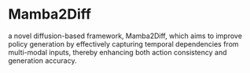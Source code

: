 # Mamba2Diff
a novel diffusion-based framework, Mamba2Diff, which aims to improve policy generation by effectively capturing temporal dependencies from multi-modal inputs, thereby enhancing both action consistency and generation accuracy.
